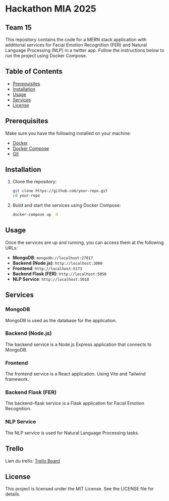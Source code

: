 # Hackathon MIA 2025

## Team 15

This repository contains the code for a MERN stack application with additional services for Facial Emotion Recognition (FER) and Natural Language Processing (NLP) in a twitter app. Follow the instructions below to run the project using Docker Compose.

## Table of Contents

- [Prerequisites](#prerequisites)
- [Installation](#installation)
- [Usage](#usage)
- [Services](#services)
- [License](#license)

## Prerequisites

Make sure you have the following installed on your machine:

- [Docker](https://www.docker.com/get-started)
- [Docker Compose](https://docs.docker.com/compose/install/)
- [Git](https://git-scm.com/downloads)

## Installation

1. Clone the repository:

   ```bash
   git clone https://github.com/your-repo.git
   cd your-repo
   ```

2. Build and start the services using Docker Compose:
   ```bash
   docker-compose up -d
   ```

## Usage

Once the services are up and running, you can access them at the following URLs:

- **MongoDB**: `mongodb://localhost:27017`
- **Backend (Node.js)**: `http://localhost:3000`
- **Frontend**: `http://localhost:5173`
- **Backend Flask (FER)**: `http://localhost:5050`
- **NLP Service**: `http://localhost:5010`

## Services

### MongoDB

MongoDB is used as the database for the application.

### Backend (Node.js)

The backend service is a Node.js Express application that connects to MongoDB.

### Frontend

The frontend service is a React application. Using Vite and Tailwind framework.

### Backend Flask (FER)

The backend-flask service is a Flask application for Facial Emotion Recognition.

### NLP Service

The NLP service is used for Natural Language Processing tasks.

## Trello

Lien du trello:
[Trello Board](https://trello.com/invite/b/67ced365469affb08ce8c137/ATTI93e4d481184f1fb70f0cac7298dae6c951027DEC/hackathon-mia-2025)

## License

This project is licensed under the MIT License. See the LICENSE file for details.
